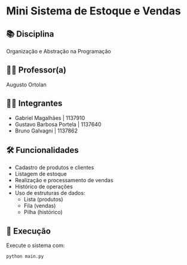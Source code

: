 # Mini Sistema de Estoque e Vendas

## 📚 Disciplina
Organização e Abstração na Programação
## 👨‍🏫 Professor(a)
Augusto Ortolan
## 👨‍💻 Integrantes

- Gabriel Magalhães | 1137910
- Gustavo Barbosa Portela | 1137640
- Bruno Galvagni | 1137862

## 🛠 Funcionalidades
- Cadastro de produtos e clientes
- Listagem de estoque
- Realização e processamento de vendas
- Histórico de operações
- Uso de estruturas de dados:
  - Lista (produtos)
  - Fila (vendas)
  - Pilha (histórico)

## 🚀 Execução
Execute o sistema com:

```bash
python main.py
